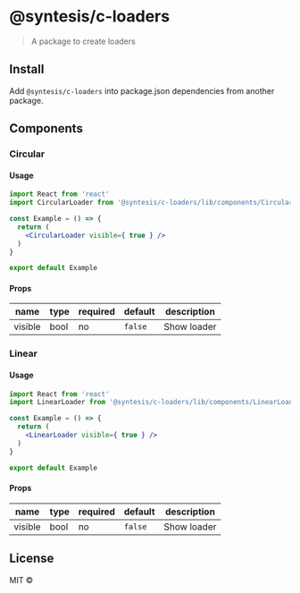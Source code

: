 # @syntesis/c-loaders

> A package to create loaders

## Install
Add `@syntesis/c-loaders` into package.json dependencies from another package.

## Components

### Circular
#### Usage
```jsx
import React from 'react'
import CircularLoader from '@syntesis/c-loaders/lib/components/Circular'

const Example = () => {
  return (
    <CircularLoader visible={ true } />
  )
}

export default Example
```
#### Props
| name    	| type 	| required 	| default 	| description 	|
|---------	|------	|----------	|---------	|-------------	|
| visible 	| bool 	| no       	| `false` 	| Show loader 	|

### Linear
#### Usage
```jsx
import React from 'react'
import LinearLoader from '@syntesis/c-loaders/lib/components/LinearLoader'

const Example = () => {
  return (
    <LinearLoader visible={ true } />
  )
}

export default Example
```
#### Props
| name    	| type 	| required 	| default 	| description 	|
|---------	|------	|----------	|---------	|-------------	|
| visible 	| bool 	| no       	| `false` 	| Show loader 	|

## License

MIT © [](https://github.com/)
